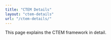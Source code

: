 ```yaml
---
title: "CTEM Details"
layout: "ctem-details"
url: "/ctem-details/"
---
```


This page explains the CTEM framework in detail.
